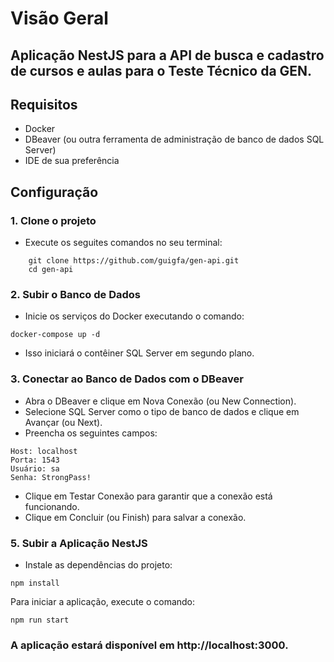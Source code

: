 # Visão Geral
## Aplicação NestJS para a API de busca e cadastro de cursos e aulas para o Teste Técnico da GEN.

## Requisitos
- Docker
- DBeaver (ou outra ferramenta de administração de banco de dados SQL Server)
- IDE de sua preferência

## Configuração

### 1. Clone o projeto
- Execute os seguites comandos no seu terminal:
```
    git clone https://github.com/guigfa/gen-api.git
    cd gen-api
```

### 2. Subir o Banco de Dados
- Inicie os serviços do Docker executando o comando:

```
docker-compose up -d
```
- Isso iniciará o contêiner SQL Server em segundo plano.

### 3. Conectar ao Banco de Dados com o DBeaver

- Abra o DBeaver e clique em Nova Conexão (ou New Connection).
- Selecione SQL Server como o tipo de banco de dados e clique em Avançar (ou Next).
- Preencha os seguintes campos:
```
Host: localhost
Porta: 1543
Usuário: sa
Senha: StrongPass!
```

- Clique em Testar Conexão para garantir que a conexão está funcionando.
- Clique em Concluir (ou Finish) para salvar a conexão.

### 5. Subir a Aplicação NestJS

- Instale as dependências do projeto:

```
npm install
```

Para iniciar a aplicação, execute o comando:
```
npm run start
```

### A aplicação estará disponível em http://localhost:3000.